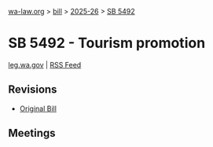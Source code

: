 [wa-law.org](/) > [bill](/bill/) > [2025-26](/bill/2025-26/) > [SB 5492](/bill/2025-26/sb/5492/)

# SB 5492 - Tourism promotion
[leg.wa.gov](https://app.leg.wa.gov/billsummary?BillNumber=5492&Year=2025&Initiative=false) | [RSS Feed](./rss.xml)

## Revisions
* [Original Bill](1/)

## Meetings